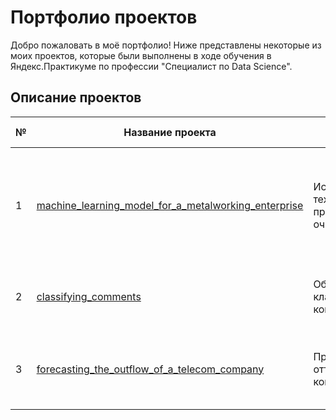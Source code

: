# Портфолио проектов

Добро пожаловать в моё портфолио! Ниже представлены некоторые из моих проектов, которые были выполнены в ходе обучения в Яндекс.Практикуме по профессии "Специалист по Data Science".

## Описание проектов

| № | Название проекта | Краткое описание | Используемые библиотеки                       |
|---|------------------|-----------------|-------------------------------------------|
| 1 | [machine_learning_model_for_a_metalworking_enterprise](https://github.com/twix842/Portfolio/blob/main/machine_learning_model_for_a_metalworking_enterprise/machine_learning_model_for_a_metalworking_enterprise.ipynb) | Исследование технологического процесса очистки золота | Python, pandas, numpy, matplotlib, seaborn, IPython.display, DecisionTreeRegressor, RandomForestRegressor, LinearRegression, DummyRegressor, sklearn.model_selection, sklearn.metrics |
| 2 | [classifying_comments](https://github.com/twix842/Portfolio/blob/main/classifying_comments/classifying_comments.ipynb) | Обучение модели классификации комментариев | Python, scikit-learn, LightGBM, CatBoost, pandas, numpy, matplotlib, nltk, spacy, tqdm |
| 3 | [forecasting_the_outflow_of_a_telecom_company](https://github.com/twix842/Portfolio/blob/main/forecasting_the_outflow_of_a_telecom_company/forecasting_the_outflow_of_a_telecom_company.ipynb) | Прогнозирование оттока телеком компании | Python, pandas, numpy, matplotlib, seaborn, pandas_profiling, sweetviz, scikit-learn, CatBoost, LightGBM, phik, pandarallel |
